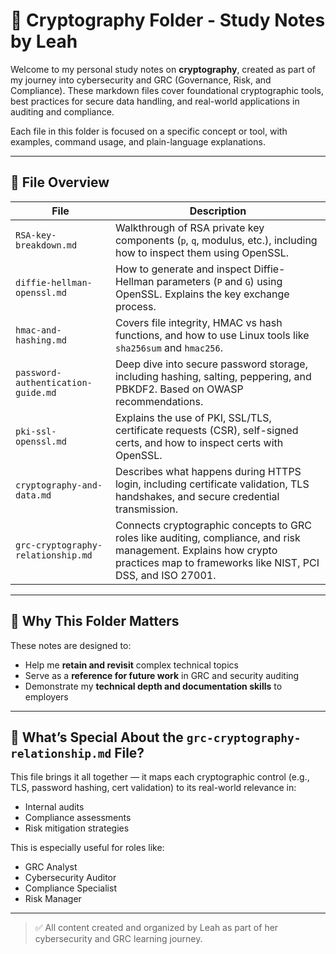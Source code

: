 # 🔐 Cryptography Folder - Study Notes by Leah

Welcome to my personal study notes on **cryptography**, created as part of my journey into cybersecurity and GRC (Governance, Risk, and Compliance). These markdown files cover foundational cryptographic tools, best practices for secure data handling, and real-world applications in auditing and compliance.

Each file in this folder is focused on a specific concept or tool, with examples, command usage, and plain-language explanations.

---

## 📁 File Overview

| File | Description |
|------|-------------|
| `RSA-key-breakdown.md` | Walkthrough of RSA private key components (`p`, `q`, modulus, etc.), including how to inspect them using OpenSSL. |
| `diffie-hellman-openssl.md` | How to generate and inspect Diffie-Hellman parameters (`P` and `G`) using OpenSSL. Explains the key exchange process. |
| `hmac-and-hashing.md` | Covers file integrity, HMAC vs hash functions, and how to use Linux tools like `sha256sum` and `hmac256`. |
| `password-authentication-guide.md` | Deep dive into secure password storage, including hashing, salting, peppering, and PBKDF2. Based on OWASP recommendations. |
| `pki-ssl-openssl.md` | Explains the use of PKI, SSL/TLS, certificate requests (CSR), self-signed certs, and how to inspect certs with OpenSSL. |
| `cryptography-and-data.md` | Describes what happens during HTTPS login, including certificate validation, TLS handshakes, and secure credential transmission. |
| `grc-cryptography-relationship.md` | Connects cryptographic concepts to GRC roles like auditing, compliance, and risk management. Explains how crypto practices map to frameworks like NIST, PCI DSS, and ISO 27001. |

---

## 🧠 Why This Folder Matters

These notes are designed to:
- Help me **retain and revisit** complex technical topics
- Serve as a **reference for future work** in GRC and security auditing
- Demonstrate my **technical depth and documentation skills** to employers

---

## 🧩 What’s Special About the `grc-cryptography-relationship.md` File?

This file brings it all together — it maps each cryptographic control (e.g., TLS, password hashing, cert validation) to its real-world relevance in:
- Internal audits
- Compliance assessments
- Risk mitigation strategies

This is especially useful for roles like:
- GRC Analyst
- Cybersecurity Auditor
- Compliance Specialist
- Risk Manager

---

> ✅ All content created and organized by Leah as part of her cybersecurity and GRC learning journey.
